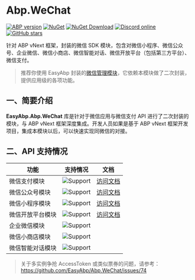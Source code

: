 # Abp.WeChat

[![ABP version](https://img.shields.io/badge/dynamic/xml?style=flat-square&color=yellow&label=abp&query=%2F%2FProject%2FPropertyGroup%2FAbpVersion&url=https%3A%2F%2Fraw.githubusercontent.com%2FEasyAbp%2FAbp.WeChat%2Fmaster%2FDirectory.Build.props)](https://abp.io)
[![NuGet](https://img.shields.io/nuget/v/EasyAbp.Abp.WeChat.Common.svg?style=flat-square)](https://www.nuget.org/packages/EasyAbp.Abp.WeChat.Common)
[![NuGet Download](https://img.shields.io/nuget/dt/EasyAbp.Abp.WeChat.Common.svg?style=flat-square)](https://www.nuget.org/packages/EasyAbp.Abp.WeChat.Common)
[![Discord online](https://badgen.net/discord/online-members/xyg8TrRa27?label=Discord)](https://discord.gg/xyg8TrRa27)
[![GitHub stars](https://img.shields.io/github/stars/EasyAbp/Abp.WeChat?style=social)](https://www.github.com/EasyAbp/Abp.WeChat)

针对 ABP vNext 框架，封装的微信 SDK 模块，包含对微信小程序、微信公众号、企业微信、微信小商店、微信智能对话、微信开放平台（包括第三方平台）、微信支付。

> 推荐你使用 EasyAbp 封装的[微信管理模块](https://github.com/EasyAbp/WeChatManagement)，它依赖本模块做了二次封装，提供应用级的各项功能。

## 一、简要介绍

**EasyAbp.Abp.WeChat** 库是针对于微信应用与微信支付 API 进行了二次封装的模块，与 ABP vNext 框架深度集成。开发人员如果是基于 ABP vNext 框架开发项目，集成本模块以后，可以快速实现同微信的对接。

## 二、API 支持情况

| 功能             | 支持情况                                                      | 文档                                    |
| ---------------- | ------------------------------------------------------------- | --------------------------------------- |
| 微信支付模块     | ![Support](https://img.shields.io/badge/-部分支持-orange.svg) | [访问文档](/docs/WeChatPay.md)          |
| 微信公众号模块   | ![Support](https://img.shields.io/badge/-部分支持-orange.svg) | [访问文档](/docs/WeChatOfficial.md)     |
| 微信小程序模块   | ![Support](https://img.shields.io/badge/-部分支持-orange.svg) | [访问文档](/docs/WeChatMiniProgram.md)  |
| 微信开放平台模块 | ![Support](https://img.shields.io/badge/-部分支持-orange.svg) | [访问文档](/docs/WeChatOpenPlatform.md) |
| 企业微信模块     | ![Support](https://img.shields.io/badge/-不支持-red.svg)      |                                         |
| 微信小商店模块   | ![Support](https://img.shields.io/badge/-不支持-red.svg)      |                                         |
| 微信智能对话模块 | ![Support](https://img.shields.io/badge/-不支持-red.svg)      |                                         |

> 关于多实例争抢 AccessToken 或类似票券的问题，请参考：https://github.com/EasyAbp/Abp.WeChat/issues/74
